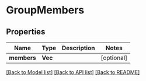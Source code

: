 # GroupMembers

## Properties
Name | Type | Description | Notes
------------ | ------------- | ------------- | -------------
**members** | **Vec<String>** |  | [optional] 

[[Back to Model list]](../README.md#documentation-for-models) [[Back to API list]](../README.md#documentation-for-api-endpoints) [[Back to README]](../README.md)


